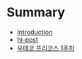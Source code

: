 # Summary

* [Introduction](README.md)
* [hi-post](posts/sample.md)
* [우테코 프리코스 1주차](posts/review/wooteco/1.md)

